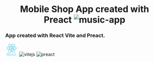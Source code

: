 <h1 align="center">Mobile Shop App created with Preact <img src="https://icon-library.com/images/icon-for-mobile/icon-for-mobile-27.jpg" alt="music-app" width="40" height="40" /></h1>

<h3>App created with React Vite and Preact.</h3> 
<p>
<img src="https://raw.githubusercontent.com/devicons/devicon/master/icons/react/react-original-wordmark.svg" alt="react" width="40" height="40" /> 
<img src="https://vectorwiki.com/images/bjlcA__vitejs.svg" alt="vitejs" width="40" height="40" />
<img src="https://preactjs.com/assets/app-icon.png" alt="preact" width="40" height="40" />
</p>

<!-- I used Material UI and SweetAlert2 and Testing with Jest.
<p>
<img src="https://v4.material-ui.com/static/logo.png" alt="materialui" width="40" height="40" />
<img src="https://raw.githubusercontent.com/sweetalert2/sweetalert2/HEAD/assets/swal2-logo.png" alt="sweetalert2" height="40" />
<img src="https://www.vectorlogo.zone/logos/jestjsio/jestjsio-icon.svg" alt="jest" width="40" height="40" /> 
</p> -->


<!-- <a href="https://trassi-music-app.netlify.app"><h3 align="center">Visit my App at Netlify!</h3></a> -->